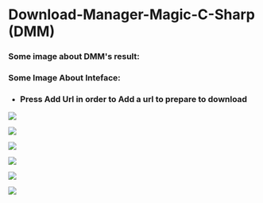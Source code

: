 # Download-Manager-Magic-C-Sharp (DMM)

### Some image about DMM's result:

### Some Image About Inteface:

+ ### Press Add Url in order to Add a url to prepare to download

![](https://lh3.googleusercontent.com/Dqc9Y3q_s7cvrsvjmhIomLS4dWBfJOtQZzajQq9HRNik4o1FqXm7_ivnayNun_ucxrXNaxLlBQrZ2JKt0d_rposLuYKkWa5iGO9HvO1Y70RbOtOkV-88MQJmyaKrTj_lOo5qzCrzA0mzhYoIGSx8pYlJw2d4PWiObubjHqA-7Mw8D2IX_plVRgbLlj78F-plk_EXeE2SRCNhp9DomnQUNyzoHaBJEtNzIaCIzIG_YGVhyRAhPJOxql1aLDiHCTA0ow57GnA7C0zSU_dyZVfAtwB1W0WXKfzoLLwVnpdTg_mlSEUATSjqZXlG3M76__B1_o-1xXXJXGffSpPAVqTzhl3nZMM7UtK7-8tjojRpkl8DYL1wP98-o5IjhUlNiwk1XA3kZQIG6LHgOF_-zN1l9M7hbBWsqK93cimaIc-j7nLQorhaYMXA61mZ8itr0Hg5oxOkolv9c3KwoNFz1_mw0t1hEa1rcNlQhdth4qh5BZS9PGfW08hBpqVaEMyiNh_3-3W8iGzic78oRHfzdFfFWshMRIwyvGglGHq-ogqYHaSGCrFH9sQCl1-37i92OxFZdRRXJjSKQgBG7S0CWICX_pi7V8BCnmRQlbP-wTg=w838-h365-no)


![](https://lh3.googleusercontent.com/FwUpODmHX2UfVyapdJos1YQIlNQt3otCpjphbJQnDc0B4R5wem24MTBlOGvlJF6E06EwS_SdO-APVNxrQJ40aSV0Rjjl7Gw06K-eFLRYt0G_SkLHD-j4_dUhCpjh6TZ_Q-r8rzOCxmCkrAoIeOUovDO5HiNvlrmc5Ltn_ZOGtaMDkjDtViohMHQMgROnvIY4AkJRDi0etsLywD-0AXgAOTlpWE3eLb9MBzlYX9l2VsKM7yHBOuMvVkOhq2KsONnFOI5quPr8ZpNFQsocnNIRCIBXgqTMFnoM7r21zHq-j-7FN7EZ2dJACLz3Yho9evoYlEDXDiARrviJIT0KMwItbvJ8Mi-s8DARczI1yHrBw3KuAERpb-1LQtDmCaJoQoEV_P2jrivSVhp6ZnOfJhdgH10IbZTF8mlR9pDyCm-lvPE91KR5lk0hW5FR2znVqnudXV9qGG-qQ5GfySqZ3HXtwb55tje_87jEY61D4nvRtmUe35w0OD8z8PtHmNgN2ZlB_1RADSnbXaO_rhH7HVcFfF7KtTy0A_kf27bZ4iUiQWbdp5Y8JT87KWkC8T-I4LKwHOg5TO230CY5vHm2l9UMSsIGM67pcV9dZpXeR821_OYqCNhDpaJg83VR-JjxVcbM22o_nBxDeUV0awlRPcySoZ2aS-ymXOrN=w847-h387-no)

![](https://lh3.googleusercontent.com/yTxG2xwHRb4CLtzdkuzmyJJ5WhHZO_u9x_MWMd2Fg7pKC3pFhYIcFZwEj_Z7KsWmtYFqV04Qn5hhbtb3f5TDriSw16t-3bGrFjYgz2v2ft_AygsmZtdfE-ze1CFTx3aT5ZRRUHHwKxh6o0-CBKigVF5fkY_aVUWC8arwZWOhew9JuI2tT_hQp4OHn6XXw2i26f9jp-MbuxNpURzDN6sRb01WNDQ6qqXWbCwjrHqJtEzrv3EQIs2Nrt5dgsepOEwrfXElt433nTUAR2x6YmhZpQ_VlUFniWhNFip3blytgJ-LcMZuDY3y3zTQSLceeB-cQOkBD1FW2og1ITJxm18SiHfmaGQ4ch44X6YFyN32KF0HyvqpQJ5xFfONI5bdYfjMQ0tX0gvYoZmSwhk4vD2toeHpLAS2c20n4m8DEXGSLa04pWgKXBAti6rgv8ga7Up-VSlfbZejHJy1Ye_3edmQ97CLof49JtqfPYGTACcL_gPI8kz-bizoQawbYdS0-hnBwr5qTPd0DL3ypyt5zeQJkySDTlLKJdv6Pd1erJNSqTbUVKX1WLNL5LJYNlLO-ejslOZIKK645DEC3EbOZ8H8-RLJx0XdTnTRWqQCPzm7RWCeP2TP7bCYxa3FQ-KqEl9htj0PGwrtmdPTB71ymLHAI58qJtaTX-2q=w895-h461-no)

![](https://lh3.googleusercontent.com/0vwzUVnEvhUkXaJXoYJcRlv6YGyXg5wC9MGMtQ36pWo_Y5PqEBXM2Lt4gql261GLExcLwmqte7WhlsYTeNkZ4mhuSMYFV6g4faDhNcvUon5p-w8OaLHKB6SG6gI5hXIJA1gNnfQCQ8gGvZZTYa2ADSxjAJkXOON1cJbVPanxo77BcKp0Nb65QJzrLHGkdQUEFz7_ESfSYujWeGAIdt9CpgkQ1lffPG96UVruZdHlI7pgJLnxgaNKGRqKo0d3Qk-GmRl8YdvfEtL7bUsDwX85gqYiNGneGaniK9K5oloD_L3WwYNJzwEl2b9Ar6VDcJfNu6eLd8Ysx35udfwP6_SbQZCFIRQFtvvEGzHFXuTrt0xw6yLO_DG0FUwiM-iLFbfGV3_b1EjveeAEzQcGq7WCS4eVT4FbkPCodN5O6KbiIKQXPUhThpJ7DVI6nx3vVYk_vKGGIYS1BsQuBbdnarEaXBb9ahLfeZwJYNg9J5T_3LiNdVWOprrxd3Dmww_nd4xBR94dvXI78r233h5nIFUZw4oD706N333TJIPG3gAX4Qc7IF_9x05VcjbROwf7AwZW4Z9LmtEuk9EUgLM3cO7uWDPDN_RrlI-UmYmaXLxt9THqZUwWckioa7iGm2C-JQ5fv3IXIZNeiDueS_r4CtS04Q6Ob1NceX7p=w897-h428-no)

![](https://lh3.googleusercontent.com/TPEiWuQb6URtbC2HQHCOKXmerODi8aSSsLv93O18B_O-ipxx4WIcXf4jg2KXRhLfGygEGdBPRDP5aeCuxlpFrtxBLtwT56I-kAl3Q6zu-fFTuBHTxN93Rx-dI_fgKxBRIavs2Y-G751c5UpveeDSnm-bT6dAfyRNWJRrj_qn0nxxRN7v7GE2Sj3pjZHtpurTu3CqDrhyM3mGLbHyH7F6uwWXvKUM53dev8gt7Z0O4FFo62MUJwosaNr3xoLXztKe4ZSichDrLd01t_Ay2KLL7omNrKqmusYrY3aax_T3WZGlvYuya4PFfYNU_Kkd5RB54s7UieJsg5QdbTwWFbEMqlxQ89N_XHfhwVsLiSg1RC-bXAmzNQ1XEMuC3cdtKznmMsWo7lnYjkYZjFAoQ91ts43V97MP-LveE7aR6qGVHRkqfv9mzPI1wKXZevRs9y9xJzSvmuAkVKDbt-mq2MpW_EQzMAEVYL1vy6ZeD8dD_GFUWX3Q9f-9WSS1Co73Fo1k8t_DSL5emR6NxkAx8d3trQ-VP9fMvUEnHAQXsfaWGwzvlzl2uLHxKRlPkST-MyGJ6Fmq56a8SOqb5UhSsAp56x_JwCI4YOxVqpYJVpfXKEcihNa0_aUQPHxAEGt663xbvHOrv5ywSDRw0lRghlRhyzUUgWPDXpym=w857-h385-no)

![](https://lh3.googleusercontent.com/NUq4x1YjSciIVNztOFbXw_Q2tljcxZIqrt3lwJupWJOyGj0EyFXYXdrb9GjJH6fjQrKHCT9ejMCtVX6iDwuMJzhnE7666V5R6L7y_MLyXVeagVgl5m8-glxh1y8SEoxGCgzOM67Qbb0DtqBOabdV3TggZE9cE4klKinmsd_zWCYCboT59x6e-ngCoFThttVwLfmZVKcRONZuHjHSTUh4Pn4D-KClYHecqHv9dRXahR6kgAV0lRB84eAuGdg_P-jFAiJc7x6lplLj4i-M_d3lgZQ8etBByC4h5CYNnPrN0hMYE_2bwMup0o3DKQOrMxycV0FknTlDXSq0VRl7JJ8cE9N5JWbVInjEg3DaPuu_0hOw2Teuq6FrzYUIAdRoRybk8U5dRWpUG0LjxfqvLZQ5V4hSEhVBD-iqT3XSnsv0_zZspoi87ux3U51dlHycBZDbilOURwAoieKXWagMGzkzga8gglb5uVg-fq64Z4HPA9GbX5lEwh9CnKToN9Jy-6rCdSbtnR_Y-QEQD6_QuBRYMH9onp3ZM5EQ1YyVYb2BURd1spGyWZINydZ8rUK8iPJdrhE1rdKGV3WYgk9qjAsnsLi_WN8qh_t5EDJEVyx9vVyLMeRn5vxguttXAtrrCdhzLTsw3JdwpSaIYIrA9uUO-eBHuvHW4Y37=w843-h324-no)

